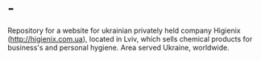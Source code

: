 # -
Repository for a website for ukrainian privately held company Higienix (http://higienix.com.ua), located in Lviv, which sells chemical products for business's and personal hygiene. Area served Ukraine, worldwide.
